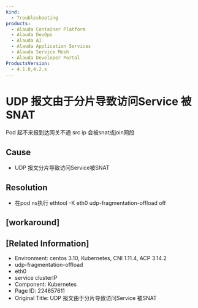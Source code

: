 ```yaml
---
kind:
  - Troubleshooting
products:
  - Alauda Container Platform
  - Alauda DevOps
  - Alauda AI
  - Alauda Application Services
  - Alauda Service Mesh
  - Alauda Developer Portal
ProductsVersion:
  - 4.1.0,4.2.x
---
```

<!-- A type of document that involves encountering a fault, diagnosing it, performing root cause analysis, and providing solutions. -->

# UDP 报文由于分片导致访问Service 被SNAT

Pod 起不来报到达网关不通 src ip 会被snat成join网段

## Cause
- UDP 报文分片导致访问Service被SNAT

## Resolution
- 在pod ns执行 ethtool -K eth0 udp-fragmentation-offload off

## [workaround]

## [Related Information]
- Environment: centos 3.10, Kubernetes, CNI 1.11.4, ACP 3.14.2
- udp-fragmentation-offload
- eth0
- service clusterIP
- Component: Kubernetes
- Page ID: 224657611
- Original Title: UDP 报文由于分片导致访问Service 被SNAT
